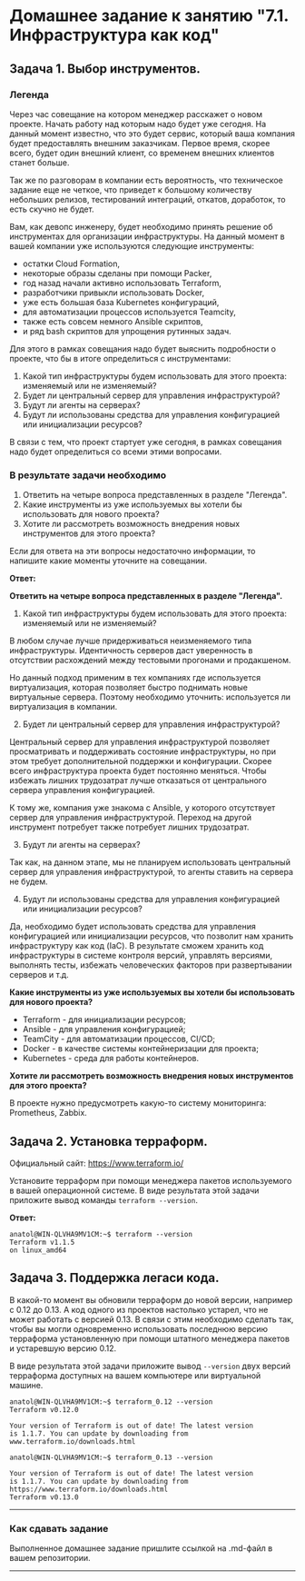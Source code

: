 # Домашнее задание к занятию "7.1. Инфраструктура как код"

## Задача 1. Выбор инструментов. 
 
### Легенда
 
Через час совещание на котором менеджер расскажет о новом проекте. Начать работу над которым надо 
будет уже сегодня. 
На данный момент известно, что это будет сервис, который ваша компания будет предоставлять внешним заказчикам.
Первое время, скорее всего, будет один внешний клиент, со временем внешних клиентов станет больше.

Так же по разговорам в компании есть вероятность, что техническое задание еще не четкое, что приведет к большому
количеству небольших релизов, тестирований интеграций, откатов, доработок, то есть скучно не будет.  
   
Вам, как девопс инженеру, будет необходимо принять решение об инструментах для организации инфраструктуры.
На данный момент в вашей компании уже используются следующие инструменты: 
- остатки Сloud Formation, 
- некоторые образы сделаны при помощи Packer,
- год назад начали активно использовать Terraform, 
- разработчики привыкли использовать Docker, 
- уже есть большая база Kubernetes конфигураций, 
- для автоматизации процессов используется Teamcity, 
- также есть совсем немного Ansible скриптов, 
- и ряд bash скриптов для упрощения рутинных задач.  

Для этого в рамках совещания надо будет выяснить подробности о проекте, что бы в итоге определиться с инструментами:

1. Какой тип инфраструктуры будем использовать для этого проекта: изменяемый или не изменяемый?
1. Будет ли центральный сервер для управления инфраструктурой?
1. Будут ли агенты на серверах?
1. Будут ли использованы средства для управления конфигурацией или инициализации ресурсов? 
 
В связи с тем, что проект стартует уже сегодня, в рамках совещания надо будет определиться со всеми этими вопросами.

### В результате задачи необходимо

1. Ответить на четыре вопроса представленных в разделе "Легенда". 
1. Какие инструменты из уже используемых вы хотели бы использовать для нового проекта? 
1. Хотите ли рассмотреть возможность внедрения новых инструментов для этого проекта? 

Если для ответа на эти вопросы недостаточно информации, то напишите какие моменты уточните на совещании.

**Ответ:**

**Ответить на четыре вопроса представленных в разделе "Легенда".**

1. Какой тип инфраструктуры будем использовать для этого проекта: изменяемый или не изменяемый?

В любом случае лучше придерживаться неизменяемого типа инфраструктуры.
Идентичность серверов даст уверенность в отсутствии расхождений между тестовыми прогонами и продакшеном.

Но данный подход применим в тех компаниях где используется виртуализация, которая позволяет быстро
поднимать новые виртуальные сервера. 
Поэтому необходимо уточнить: используется ли виртуализация в компании.

2. Будет ли центральный сервер для управления инфраструктурой?

Центральный сервер для управления инфраструктурой позволяет просматривать и поддерживать
состояние инфраструктуры, но при этом требует дополнительной поддержки и конфигурации.
Скорее всего инфраструктура проекта будет постоянно меняться. Чтобы избежать лишних трудозатрат лучше
отказаться от центрального сервера управления конфигурацией.

К тому же, компания уже знакома с Ansible, у которого отсутствует сервер для управления инфраструктурой.
Переход на другой инструмент потребует также потребует лишних трудозатрат.

3. Будут ли агенты на серверах?

Так как, на данном этапе, мы не планируем использовать центральный сервер для управления инфраструктурой, то
агенты ставить на сервера не будем.

4. Будут ли использованы средства для управления конфигурацией или инициализации ресурсов? 
 
Да, необходимо будет использовать средства для управления конфигурацией или инициализации ресурсов, что
позволит нам хранить инфраструктуру как код (IaC). В результате сможем хранить код инфраструктуры
в системе контроля версий, управлять версиями, выполнять тесты, избежать человеческих факторов
при развертывании серверов и т.д.

**Какие инструменты из уже используемых вы хотели бы использовать для нового проекта?** 

- Terraform - для инициализации ресурсов;
- Ansible - для управления конфигурацией;
- TeamCity - для автоматизации процессов, CI/CD;
- Docker - в качестве системы контейнеризации для проекта;
- Kubernetes - среда для работы контейнеров.

**Хотите ли рассмотреть возможность внедрения новых инструментов для этого проекта?** 

В проекте нужно предусмотреть какую-то систему мониторинга: Prometheus, Zabbix.


## Задача 2. Установка терраформ. 

Официальный сайт: https://www.terraform.io/

Установите терраформ при помощи менеджера пакетов используемого в вашей операционной системе.
В виде результата этой задачи приложите вывод команды `terraform --version`.


**Ответ:**
```shell
anatol@WIN-QLVHA9MV1CM:~$ terraform --version
Terraform v1.1.5
on linux_amd64

```

## Задача 3. Поддержка легаси кода. 

В какой-то момент вы обновили терраформ до новой версии, например с 0.12 до 0.13. 
А код одного из проектов настолько устарел, что не может работать с версией 0.13. 
В связи с этим необходимо сделать так, чтобы вы могли одновременно использовать последнюю версию терраформа установленную при помощи
штатного менеджера пакетов и устаревшую версию 0.12. 

В виде результата этой задачи приложите вывод `--version` двух версий терраформа доступных на вашем компьютере 
или виртуальной машине.

```shell
anatol@WIN-QLVHA9MV1CM:~$ terraform_0.12 --version
Terraform v0.12.0

Your version of Terraform is out of date! The latest version
is 1.1.7. You can update by downloading from www.terraform.io/downloads.html
```

```shell
anatol@WIN-QLVHA9MV1CM:~$ terraform_0.13 --version

Your version of Terraform is out of date! The latest version
is 1.1.7. You can update by downloading from https://www.terraform.io/downloads.html
Terraform v0.13.0
```

---

### Как cдавать задание

Выполненное домашнее задание пришлите ссылкой на .md-файл в вашем репозитории.

---
